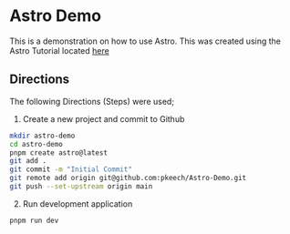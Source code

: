 # Astro Demo

This is a demonstration on how to use Astro. This was created using the Astro Tutorial located [here](https://docs.astro.build/en/tutorial/)

## Directions

The following Directions (Steps) were used;

1. Create a new project and commit to Github

```sh
mkdir astro-demo
cd astro-demo
pnpm create astro@latest
git add .
git commit -m "Initial Commit"
git remote add origin git@github.com:pkeech/Astro-Demo.git
git push --set-upstream origin main
```

2. Run development application

```sh
pnpm run dev
```

